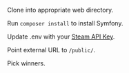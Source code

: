 Clone into appropriate web directory.

Run `composer install` to install Symfony.

Update .env with your [Steam API Key](https://steamcommunity.com/dev/apikey).

Point external URL to `/public/`.

Pick winners.
